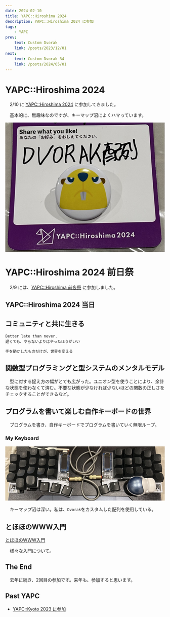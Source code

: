 ```yaml
---
date: 2024-02-10
title: YAPC::Hiroshima 2024
description: YAPC::Hiroshima 2024 に参加
tags: 
    - YAPC
prev:
    text: Custom Dvorak
    link: /posts/2023/12/01
next:
    text: Custom Dvorak 34
    link: /posts/2024/05/01
---
```


# YAPC::Hiroshima 2024
&emsp;2/10 に [YAPC::Hiroshima 2024](https://yapcjapan.org/2024hiroshima) に参加してきました。

&emsp;基本的に、無趣味なのですが、キーマップ沼によくハマっています。

![img](img/01.png)

# YAPC::Hiroshima 2024 前日祭
&emsp;2/9 には、[YAPC::Hiroshima 前夜祭](https://blog.yapcjapan.org/entry/2023/11/29/180000) に参加しました。

<X tweetId="1755918225265848658" />

<X tweetId="1755918672206647334" />

## YAPC::Hiroshima 2024 当日

## コミュニティと共に生きる

<X tweetId="1755896156901851534" />

```
Better late than never.
遅くても、やらないよりはやったほうがいい
```

```
手を動かしたものだけが、世界を変える
```

## 関数型プログラミングと型システムのメンタルモデル

<X tweetId="1756158213622522050" />

&emsp;型に対する捉え方の幅がとても広がった。ユニオン型を使うことにより、余計な状態を使わなくて済む。不要な状態が少なければ少ないほどの関数の正しさをチェックすることができるなど。

## プログラムを書いて楽しむ自作キーボードの世界
&emsp;プログラムを書き、自作キーボードでプログラムを書いていく無限ループ。

<X tweetId="1756289043309179325" />

### My Keyboard
![img](img/02.png)

&emsp;キーマップ沼は深い。私は、`Dvorak`をカスタムした配列を使用している。

<!-- [Dvorak配列に移行しました。](../../../keyboard/dvorak)

[函館市電LT参加してきました。](../../hakodate/hakodate_tram) -->

## とほほのWWW入門
[とほほのWWW入門](https://www.tohoho-web.com/)

&emsp;様々な入門について。

<X tweetId="1756243334186848287" />

## The End
&emsp;去年に続き、2回目の参加です。来年も、参加すると思います。

## Past YAPC

* [YAPC::Kyoto 2023 に参加](/posts/2023/01)